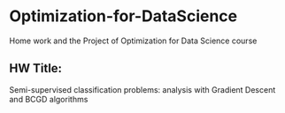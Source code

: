 # Optimization-for-DataScience
Home work and the Project of Optimization for Data Science course
## HW Title:
Semi-supervised classification problems: analysis with Gradient Descent and BCGD algorithms
